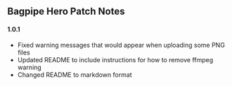 ## **Bagpipe Hero Patch Notes**

#### **1.0.1**
- Fixed warning messages that would appear when uploading some PNG files
- Updated README to include instructions for how to remove ffmpeg warning
- Changed README to markdown format